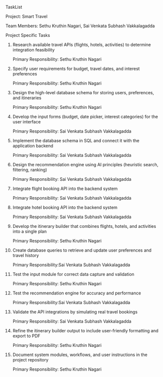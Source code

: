 TaskList

Project: Smart Travel

Team Members: Sethu Kruthin Nagari, Sai Venkata Subhash Vakkalagadda

Project Specific Tasks

1.	Research available travel APIs (flights, hotels, activities) to determine integration feasibility
   
     Primary Responsibility: Sethu Kruthin Nagari
  
2.	Specify user requirements for budget, travel dates, and interest preferences
   
     Primary Responsibility: Sethu Kruthin Nagari
  	
3.	Design the high-level database schema for storing users, preferences, and itineraries
   
     Primary Responsibility: Sethu Kruthin Nagari
  	 
4.	Develop the input forms (budget, date picker, interest categories) for the user interface
   
     Primary Responsibility: Sai Venkata Subhash Vakkalagadda
  	
5.	Implement the database schema in SQL and connect it with the application backend
   
     Primary Responsibility: Sai Venkata Subhash Vakkalagadda
  	
6.	Design the recommendation engine using AI principles (heuristic search, filtering, ranking)
   
     Primary Responsibility: Sai Venkata Subhash Vakkalagadda
  	
7.	Integrate flight booking API into the backend system
   
     Primary Responsibility: Sai Venkata Subhash Vakkalagadda
  	
8.	Integrate hotel booking API into the backend system

     Primary Responsibility: Sai Venkata Subhash Vakkalagadda
  	
9.	Develop the itinerary builder that combines flights, hotels, and activities into a single plan

     Primary Responsibility: Sethu Kruthin Nagari
  	
10.	Create database queries to retrieve and update user preferences and travel history

      Primary Responsibility:Sai Venkata Subhash Vakkalagadda
   	
11.	Test the input module for correct data capture and validation
    
    Primary Responsibility: Sethu Kruthin Nagari

12.	Test the recommendation engine for accuracy and performance
    
    Primary Responsibility:Sai Venkata Subhash Vakkalagadda
    
13.	Validate the API integrations by simulating real travel bookings
    
    Primary Responsibility: Sai Venkata Subhash Vakkalagadda
   	
14.	Refine the itinerary builder output to include user-friendly formatting and export to PDF
    
    Primary Responsibility: Sethu Kruthin Nagari
   	
15.	Document system modules, workflows, and user instructions in the project repository

    Primary Responsibility: Sethu Kruthin Nagari
